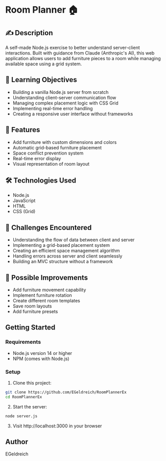 # Room Planner 🏠  

## ✍️ Description
A self-made Node.js exercise to better understand server-client interactions. Built with guidance from Claude (Anthropic's AI), this web application allows users to add furniture pieces to a room while managing available space using a grid system.  

## 💪 Learning Objectives

-  Building a vanilla Node.js server from scratch
-  Understanding client-server communication flow
-  Managing complex placement logic with CSS Grid
-  Implementing real-time error handling
-  Creating a responsive user interface without frameworks

## 🚀 Features

-  Add furniture with custom dimensions and colors
-  Automatic grid-based furniture placement
-  Space conflict prevention system
-  Real-time error display
-  Visual representation of room layout

## 🛠️ Technologies Used

-  Node.js
-  JavaScript
-  HTML
-  CSS (Grid)

## 🤔 Challenges Encountered

-  Understanding the flow of data between client and server
-  Implementing a grid-based placement system
-  Creating an efficient space management algorithm
-  Handling errors across server and client seamlessly
-  Building an MVC structure without a framework

## 🔮 Possible Improvements

-  Add furniture movement capability
-  Implement furniture rotation
-  Create different room templates
-  Save room layouts
-  Add furniture presets

## Getting Started

### Requirements
-  Node.js version 14 or higher
-  NPM (comes with Node.js)

### Setup
1. Clone this project:
```bash
git clone https://github.com/EGeldreich/RoomPlannerEx
cd RoomPlannerEx
```

2. Start the server:
```bash
node server.js
```

3. Visit http://localhost:3000 in your browser

## Author

EGeldreich
